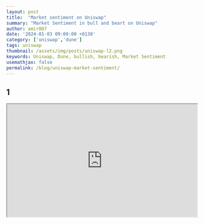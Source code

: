 ```yaml
---
layout: post
title:  "Market sentiment on Uniswap"
summary: "Market Sentiment in bull and beart on Uniswap"
author: amir007
date: '2024-01-03 09:00:00 +0130'
category: ['uniswap','dune']
tags: uniswap
thumbnail: /assets/img/posts/uniswap-l2.png
keywords: Uniswap, Dune, bullish, bearish, Market Sentiment
usemathjax: false
permalink: /blog/uniswap-market-sentiment/
---
```

## 1

<iframe src="https://dune.com/embeds/3322721/5565375" width="100%" height="300" />

## 2

<iframe src="https://dune.com/embeds/3322721/5565371" width="100%" height="300" />

## 3

<iframe src="https://dune.com/embeds/3321048/5562148" width="100%" height="300" />

## 4

<iframe src="https://dune.com/embeds/3321134/5562213" width="100%" height="300" />

## 5

<iframe src="https://dune.com/embeds/3320340/5560715" width="100%" height="300" />
